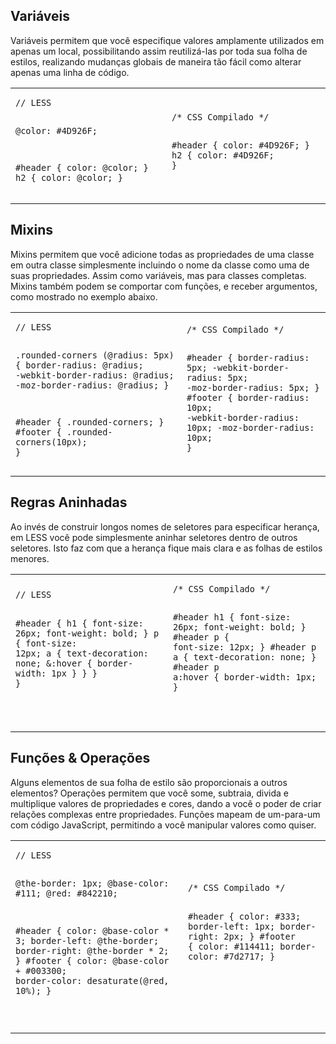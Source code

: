 Vari&aacute;veis
---------

Vari&aacute;veis permitem que voc&ecirc; especifique valores amplamente utilizados em apenas um local, possibilitando assim reutiliz&aacute;-las por toda sua folha de estilos,
realizando mudan&ccedil;as globais de maneira t&atilde;o f&aacute;cil como alterar apenas uma linha de c&oacute;digo.

<table class="code-example" cellpadding="0">
  <tr><td>
  <pre class="less-example"><code>// LESS

@color: #4D926F;

#header {
  color: @color;
}
h2 {
  color: @color;
}</code></pre>
  </td><td>
  <pre class="css-output"><code>/* CSS Compilado */

#header {
  color: #4D926F;
}
h2 {
  color: #4D926F;
}</code></pre></td>
  </tr>
</table>

Mixins
------

Mixins permitem que voc&ecirc; adicione todas as propriedades de uma classe em outra classe
simplesmente incluindo o nome da classe como uma de suas propriedades. Assim como vari&aacute;veis,
mas para classes completas. Mixins tamb&eacute;m podem se comportar com fun&ccedil;&otilde;es, e receber argumentos,
como mostrado no exemplo abaixo.

<table class="code-example" cellpadding="0">
  <tr><td>
  <pre class="less-example"><code>// LESS

.rounded-corners (@radius: 5px) {
  border-radius: @radius;
  -webkit-border-radius: @radius;
  -moz-border-radius: @radius;
}

#header {
  .rounded-corners;
}
#footer {
  .rounded-corners(10px);
}</code></pre></td>

<td>
  <pre class="css-output"><code>/* CSS Compilado */

#header {
  border-radius: 5px;
  -webkit-border-radius: 5px;
  -moz-border-radius: 5px;
}
#footer {
  border-radius: 10px;
  -webkit-border-radius: 10px;
  -moz-border-radius: 10px;
}</code></pre>
  </td></tr>
</table>

Regras Aninhadas
----------------

Ao inv&eacute;s de construir longos nomes de seletores para especificar heran&ccedil;a,
em LESS voc&ecirc; pode simplesmente aninhar seletores dentro de outros seletores.
Isto faz com que a heran&ccedil;a fique mais clara e as folhas de estilos menores.

<table class="code-example" cellpadding="0">
  <tr><td>
  <pre class="less-example">
<code>// LESS

#header {
  h1 {
    font-size: 26px;
    font-weight: bold;
  }
  p { font-size: 12px;
    a { text-decoration: none;
      &amp;:hover { border-width: 1px }
    }
  }
}

</code></pre></td>

<td>
  <pre class="css-output"><code>/* CSS Compilado */

#header h1 {
  font-size: 26px;
  font-weight: bold;
}
#header p {
  font-size: 12px;
}
#header p a {
  text-decoration: none;
}
#header p a:hover {
  border-width: 1px;
}

</code></pre>
  </td></tr>
</table>

Fun&ccedil;&otilde;es &amp; Opera&ccedil;&otilde;es
-------------------

Alguns elementos de sua folha de estilo s&atilde;o proporcionais a outros elementos?
Opera&ccedil;&otilde;es permitem que voc&ecirc; some, subtraia, divida e multiplique valores de propriedades e cores,
dando a voc&ecirc; o poder de criar rela&ccedil;&otilde;es complexas entre propriedades.
Fun&ccedil;&otilde;es mapeam de um-para-um com c&oacute;digo JavaScript, permitindo a voc&ecirc; manipular valores
como quiser.

<table class="code-example" cellpadding="0">
  <tr><td>
  <pre class="less-example">
<code>// LESS

@the-border: 1px;
@base-color: #111;
@red:        #842210;

#header {
  color: @base-color * 3;
  border-left: @the-border;
  border-right: @the-border * 2;
}
#footer {
  color: @base-color + #003300;
  border-color: desaturate(@red, 10%);
}

</code></pre></td>

<td>
  <pre class="css-output"><code>/* CSS Compilado */

#header {
  color: #333;
  border-left: 1px;
  border-right: 2px;
}
#footer {
  color: #114411;
  border-color: #7d2717;
}

</code></pre>
  </td></tr>
</table>

